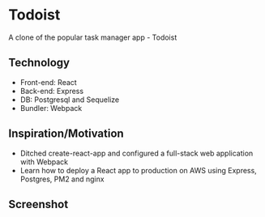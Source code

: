 # Todoist

A clone of the popular task manager app - Todoist

## Technology

- Front-end: React
- Back-end: Express
- DB: Postgresql and Sequelize
- Bundler: Webpack

## Inspiration/Motivation

- Ditched create-react-app and configured a full-stack web application with Webpack
- Learn how to deploy a React app to production on AWS using Express, Postgres, PM2 and nginx

## Screenshot
